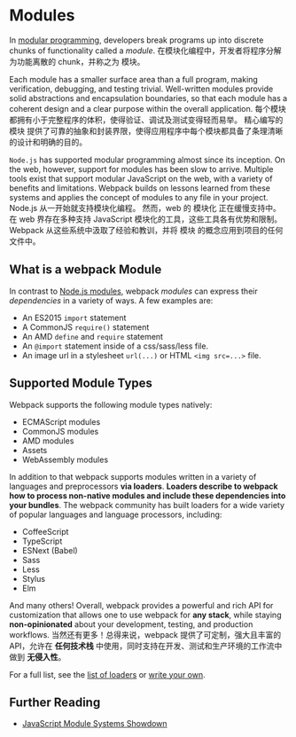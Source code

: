 # Modules

In [modular programming](https://en.wikipedia.org/wiki/Modular_programming), developers break programs up into discrete chunks of functionality called a _module_.
在模块化编程中，开发者将程序分解为功能离散的 chunk，并称之为 模块。

Each module has a smaller surface area than a full program, making verification, debugging, and testing trivial. Well-written modules provide solid abstractions and encapsulation boundaries, so that each module has a coherent design and a clear purpose within the overall application.
每个模块都拥有小于完整程序的体积，使得验证、调试及测试变得轻而易举。 精心编写的 模块 提供了可靠的抽象和封装界限，使得应用程序中每个模块都具备了条理清晰的设计和明确的目的。

`Node.js` has supported modular programming almost since its inception. On the web, however, support for modules has been slow to arrive. Multiple tools exist that support modular JavaScript on the web, with a variety of benefits and limitations. Webpack builds on lessons learned from these systems and applies the concept of modules to any file in your project.
Node.js 从一开始就支持模块化编程。 然而，web 的 模块化 正在缓慢支持中。 在 web 界存在多种支持 JavaScript 模块化的工具，这些工具各有优势和限制。 Webpack 从这些系统中汲取了经验和教训，并将 模块 的概念应用到项目的任何文件中。

## What is a webpack Module

In contrast to [Node.js modules](https://nodejs.org/api/modules.html), webpack _modules_ can express their _dependencies_ in a variety of ways. A few examples are:

- An ES2015 `import` statement
- A CommonJS `require()` statement
- An AMD `define` and `require` statement
- An `@import` statement inside of a css/sass/less file.
- An image url in a stylesheet `url(...)` or HTML `<img src=...>` file.

## Supported Module Types

Webpack supports the following module types natively:

- ECMAScript modules
- CommonJS modules
- AMD modules
- Assets
- WebAssembly modules

In addition to that webpack supports modules written in a variety of languages and preprocessors **via loaders**. **Loaders describe to webpack how to process non-native modules and include these dependencies into your bundles**. The webpack community has built loaders for a wide variety of popular languages and language processors, including:

- CoffeeScript
- TypeScript
- ESNext (Babel)
- Sass
- Less
- Stylus
- Elm

And many others! Overall, webpack provides a powerful and rich API for customization that allows one to use webpack for **any stack**, while staying **non-opinionated** about your development, testing, and production workflows.
当然还有更多！总得来说，webpack 提供了可定制，强大且丰富的 API，允许在 **任何技术栈** 中使用，同时支持在开发、测试和生产环境的工作流中做到 **无侵入性**。

For a full list, see the [list of loaders](https://webpack.js.org/loaders) or [write your own](https://webpack.js.org/api/loaders).

## Further Reading

- [JavaScript Module Systems Showdown](https://auth0.com/blog/javascript-module-systems-showdown/)
